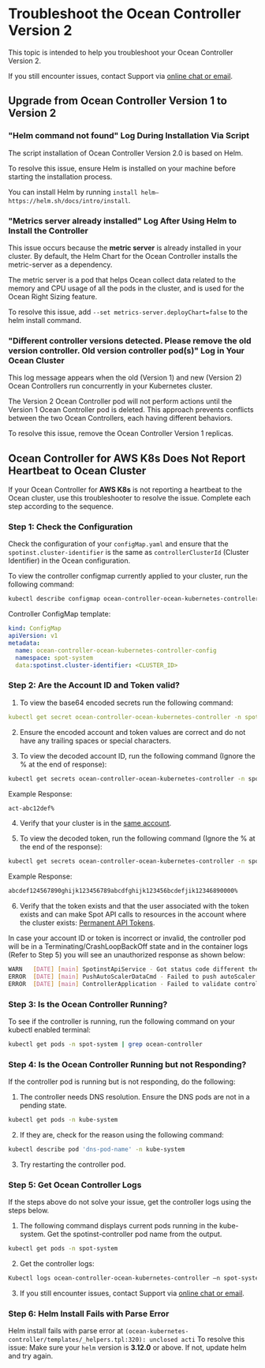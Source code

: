 # Troubleshoot the Ocean Controller Version 2

This topic is intended to help you troubleshoot your Ocean Controller Version 2. 

If you still encounter issues, contact Support via [online chat or email](https://spot.io/support/). 

##  Upgrade from Ocean Controller Version 1 to Version 2

###  "Helm command not found" Log During Installation Via Script

The script installation of Ocean Controller Version 2.0 is based on Helm. 

To resolve this issue, ensure Helm is installed on your machine before starting the installation process. 

You can install Helm by running `install helm—https://helm.sh/docs/intro/install​`.

###  "Metrics server already installed" Log After Using Helm to Install the Controller

This issue occurs because the **metric server** is already installed in your cluster. By default, the Helm Chart for the Ocean Controller installs the metric-server as a dependency. 

The metric server is a pod that helps Ocean collect data related to the memory and CPU usage of all the pods in the cluster, and is used for the Ocean Right Sizing feature.

To resolve this issue, add `--set metrics-server.deployChart=false` to the helm install command.

###  "Different controller versions detected. Please remove the old version controller. Old version controller pod(s)" Log in Your Ocean Cluster

This log message appears when the old (Version 1) and new (Version 2) Ocean Controllers run concurrently in your Kubernetes cluster. 

The Version 2 Ocean Controller pod will not perform actions until the Version 1 Ocean Controller pod is deleted. This approach prevents conflicts between the two Ocean Controllers, each having different behaviors.

To resolve this issue, remove the Ocean Controller Version 1 replicas. 

## Ocean Controller for **AWS K8s** Does Not Report Heartbeat to Ocean Cluster

If your Ocean Controller for **AWS K8s** is not reporting a heartbeat to the Ocean cluster, use this troubleshooter to resolve the issue. Complete each step according to the sequence.

### Step 1: Check the Configuration 

Check the configuration of your `configMap.yaml` and ensure that the `spotinst.cluster-identifier` is the same as `controllerClusterId` (Cluster Identifier) in the Ocean configuration. 

To view the controller configmap currently applied to your cluster, run the following command: 

```bash
kubectl describe configmap ocean-controller-ocean-kubernetes-controller -n spot-system 
```

Controller ConfigMap template:

```yaml
kind: ConfigMap 
apiVersion: v1 
metadata: 
  name: ocean-controller-ocean-kubernetes-controller-config 
  namespace: spot-system 
  data:spotinst.cluster-identifier: <CLUSTER_ID> 
```

### Step 2: Are the Account ID and Token valid? 

1.  To view the base64 encoded secrets run the following command: 

```yaml
kubectl get secret ocean-controller-ocean-kubernetes-controller -n spot-system -o yaml 
```

2.  Ensure the encoded account and token values are correct and do not have any trailing spaces or special characters. 

3.  To view the decoded account ID, run the following command (Ignore the % at the end of response): 

```bash
kubectl get secrets ocean-controller-ocean-kubernetes-controller -n spot-system --template={{.data.account}} | base64 --decode
```


Example Response: 
```bash
act-abc12def% 
```

4.  Verify that your cluster is in the [same account](https://console.spotinst.com/settings/v2/organization/accounts). 

5.  To view the decoded token, run the following command (Ignore the % at the end of the response): 

```bash
kubectl get secrets ocean-controller-ocean-kubernetes-controller -n spot-system --template={{.data.token}} | base64 --decode
```
Example Response: 
```bash
abcdef124567890ghijk123456789abcdfghijk123456bcdefjik12346890000% 
```
6. Verify that the token exists and that the user associated with the token exists and can make Spot API calls to resources in the account where the cluster exists: [Permanent API Tokens](https://console.spotinst.com/settings/v2/tokens/permanent).

In case your account ID or token is incorrect or invalid, the controller pod will be in a Terminating/CrashLoopBackOff state and in the container logs (Refer to Step 5) you will see an unauthorized response as shown below: 

```bash
WARN   [DATE] [main] SpotinstApiService - Got status code different the SC_OK : 401 Body {  "request": {    "id": "123bc63bd-da6d-4f0e-aaeb-660edc1124",    "url": "/mcs/kubernetes/topology/autoScalerData?accountId=act-123bcdef&clusterIdentifier=test-&fastScale=false&kubernetesUniqueIdentifier=1b123abc-4a83-4d51-8536-64b402372ecb",    "method": "POST",    "timestamp": "DATE"  },  "response": {    "status": {      "code": 401,      "message": "Unauthorized"    }  }} 
ERROR  [DATE] [main] PushAutoScalerDataCmd - Failed to push autoScaler data. Errors: null 
ERROR  [DATE] [main] ControllerApplication - Failed to validate controller communication with spotinst APICo
```

### Step 3: Is the Ocean Controller Running? 

To see if the controller is running, run the following command on your kubectl enabled terminal: 

```bash
kubectl get pods -n spot-system | grep ocean-controller 
```

### Step 4: Is the Ocean Controller Running but not Responding? 

If the controller pod is running but is not responding, do the following: 

1.  The controller needs DNS resolution. Ensure the DNS pods are not in a pending state. 
```bash
kubectl get pods -n kube-system 
```
2.  If they are, check for the reason using the following command: 

```bash
kubectl describe pod 'dns-pod-name' -n kube-system 
```

3.  Try restarting the controller pod. 

### Step 5: Get Ocean Controller Logs 

If the steps above do not solve your issue, get the controller logs using the steps below. 

1.  The following command displays current pods running in the kube-system. Get the spotinst-controller pod name from the output. 

```bash
kubectl get pods -n spot-system 
```

2.  Get the controller logs: 

```bash
Kubectl logs ocean-controller-ocean-kubernetes-controller –n spot-system 
```
3. If you still encounter issues, contact Support via [online chat or email](https://spot.io/support/). 

###  Step 6: Helm Install Fails with Parse Error 

Helm install fails with parse error at `(ocean-kubernetes-controller/templates/_helpers.tpl:320): unclosed acti`
To resolve this issue: Make sure your `helm` version is **3.12.0** or above. If not, update helm and try again.



